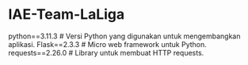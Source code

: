 # IAE-Team-LaLiga
python==3.11.3                    # Versi Python yang digunakan untuk mengembangkan aplikasi.
Flask==2.3.3                      # Micro web framework untuk Python.
requests==2.26.0                  # Library untuk membuat HTTP requests.
